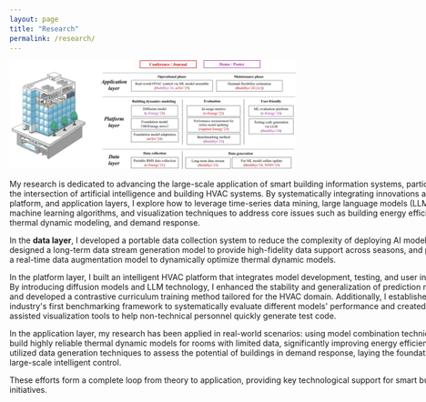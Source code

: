 ```yaml
---
layout: page
title: "Research"
permalink: /research/
---
```




<div style="text-align: center;">
  <img src="/images/research_framework.png" alt="Framework" width="800"/>
  <div style="display: inline-block; text-align: left; width: 800px;">
    <p>My research is dedicated to advancing the large-scale application of smart building information systems, particularly at the intersection of artificial intelligence and building HVAC systems. By systematically integrating innovations at the data, platform, and application layers, I explore how to leverage time-series data mining, large language models (LLM), machine learning algorithms, and visualization techniques to address core issues such as building energy efficiency, thermal dynamic modeling, and demand response.</p>
    <p>In the <strong>data layer</strong>, I developed a portable data collection system to reduce the complexity of deploying AI models, designed a long-term data stream generation model to provide high-fidelity data support across seasons, and proposed a real-time data augmentation model to dynamically optimize thermal dynamic models.</p>
    <p>In the platform layer, I built an intelligent HVAC platform that integrates model development, testing, and user interaction. By introducing diffusion models and LLM technology, I enhanced the stability and generalization of prediction models and developed a contrastive curriculum training method tailored for the HVAC domain. Additionally, I established the industry's first benchmarking framework to systematically evaluate different models' performance and created LLM-assisted visualization tools to help non-technical personnel quickly generate test code.</p>
    <p>In the application layer, my research has been applied in real-world scenarios: using model combination techniques to build highly reliable thermal dynamic models for rooms with limited data, significantly improving energy efficiency. I also utilized data generation techniques to assess the potential of buildings in demand response, laying the foundation for large-scale intelligent control.</p>
    <p>These efforts form a complete loop from theory to application, providing key technological support for smart building initiatives.</p>
  </div>
</div>
